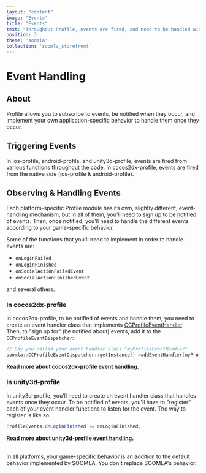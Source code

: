 ```yaml
---
layout: "content"
image: "Events"
title: "Events"
text: "Throughout Profile, events are fired, and need to be handled with your game-specific behavior."
position: 3
theme: 'soomla'
collection: 'soomla_storefront'
---
```


# Event Handling

## About

Profile allows you to subscribe to events, be notified when they occur, and implement your own application-specific behavior to handle them once they occur.

## Triggering Events

In ios-profile, android-profile, and unity3d-profile, events are fired from various functions throughout the code. In cocos2dx-profile, events are fired from the native side (ios-profile & android-profile).

## Observing & Handling Events

Each platform-specific Profile module has its own, slightly different, event-handling mechanism, but in all of them, you'll need to sign up to be notified of events. Then, once notified, you'll need to handle the different events according to your game-specific behavior.

Some of the functions that you'll need to implement in order to handle events are:

- `onLoginFailed`
- `onLoginFinished`
- `onSocialActionFailedEvent`
- `onSocialActionFinishedEvent`

and several others.

### In cocos2dx-profile

In cocos2dx-profile, to be notified of events and handle them, you need to create an event handler class that implements [CCProfileEventHandler](https://github.com/soomla/cocos2dx-profile/blob/master/Soomla/CCProfileEventHandler.h). Then, to "sign up for" (be notified about) events, add it to the `CCProfileEventDispatcher`:

``` cpp
// Say you called your event handler class "myProfileEventHandler"
soomla::CCProfileEventDispatcher::getInstance()->addEventHandler(myProfileEventHandler);
```

**Read more about [cocos2dx-profile event handling](/docs/platforms/cocos2dx/Profile_Events).**

### In unity3d-profile

In unity3d-profile, you'll need to create an event handler class that handles events once they occur. To be notified of events, you'll have to "register" each of your event handler functions to listen for the event. The way to register is like so:

``` cs
ProfileEvents.OnLoginFinished += onLoginFinished;
```

**Read more about [unity3d-profile event handling](/docs/platforms/unity/Profile_Events).**

<br>
<div class="info-box">In all platforms, your game-specific behavior is an addition to the default behavior implemented by SOOMLA. You don't replace SOOMLA's behavior.</div>
